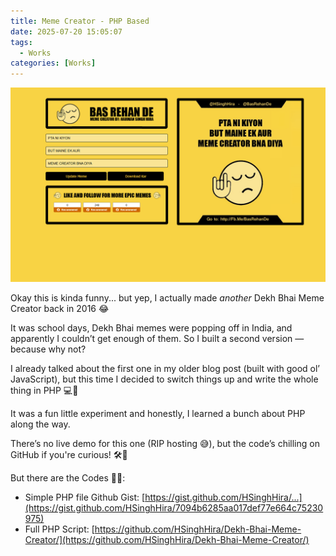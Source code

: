 ```yaml
---
title: Meme Creator - PHP Based
date: 2025-07-20 15:05:07
tags:
  - Works
categories: [Works]
---
```


![Meme Creator - PHP Based](assets/20250720_172606_dekh-bhai-meme-creator.png)

Okay this is kinda funny... but yep, I actually made _another_ Dekh Bhai Meme Creator back in 2016 😂

It was school days, Dekh Bhai memes were popping off in India, and apparently I couldn’t get enough of them. So I built a second version — because why not?

I already talked about the first one in my older blog post (built with good ol’ JavaScript), but this time I decided to switch things up and write the whole thing in PHP 💻🐘

It was a fun little experiment and honestly, I learned a bunch about PHP along the way.

There’s no live demo for this one (RIP hosting 😅), but the code’s chilling on GitHub if you're curious! 🛠️📂

But there are the Codes 🧑‍💻:

- Simple PHP file Github Gist: [https://gist.github.com/HSinghHira/...](https://gist.github.com/HSinghHira/7094b6285aa017def77e664c75230975)
- Full PHP Script: [https://github.com/HSinghHira/Dekh-Bhai-Meme-Creator/](https://github.com/HSinghHira/Dekh-Bhai-Meme-Creator/)
